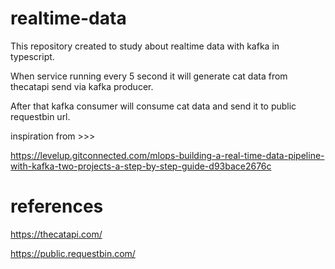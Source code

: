# realtime-data
This repository created to study about realtime data with kafka in typescript.

When service running every 5 second it will generate cat data from thecatapi send via kafka producer.

After that kafka consumer will consume cat data and send it to public requestbin url.

inspiration from >>>

https://levelup.gitconnected.com/mlops-building-a-real-time-data-pipeline-with-kafka-two-projects-a-step-by-step-guide-d93bace2676c

# references
https://thecatapi.com/

https://public.requestbin.com/
